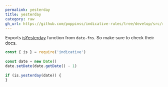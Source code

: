 ```yaml
---
permalink: yesterday
title: yesterday
category: raw
gh_url: https://github.com/poppinss/indicative-rules/tree/develop/src/raw/yesterday.ts
---
```


Exports [isYesterday](https://date-fns.org/v1.30.1/docs/isYesterday) function from `date-fns`. So
make sure to check their docs.
 
```js
const { is } = require('indicative')
 
const date = new Date()
date.setDate(date.getDate() - 1)
 
if (is.yesterday(date)) {
}
```